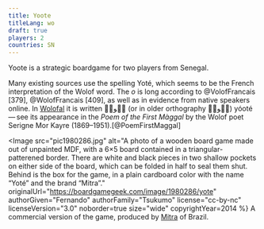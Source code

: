```yaml
---
title: Yoote
titleLang: wo
draft: true
players: 2
countries: SN
---
```


<p class="lead">
<span class="aka noun" lang="wo">Yoote</span> is a strategic boardgame for two players from Senegal.
</p>

Many existing sources use the spelling <span class="aka noun" lang="fr">Yoté</span>, which seems to be the French interpretation of the Wolof word. The <i>o</i> is long according to @VolofFrancais [379], @WolofFrancais [409], as well as in evidence from native speakers online. In <a href="https://en.wikipedia.org/wiki/Wolofal_alphabet">Wolofal</a> it is written <span lang="wo-Arab" class="aka">يࣸوتࣺ</span> (or in older orthography <span lang="wo-Arab" class="aka">يࣸوتٜ</span>) <span lang="wo-Latn" class="aka noun">yóoté</span> — see its appearance in the <cite>Poem of the First Màggal</cite> by the Wolof poet Serigne Mor Kayre (1869–1951).[@PoemFirstMaggal]

<Image src="pic1980286.jpg" alt="A photo of a wooden board game made out of unpainted MDF, with a 6×5 board contained in a triangular-patterened border. There are white and black pieces in two shallow pockets on either side of the board, which can be folded in half to seal them shut. Behind is the box for the game, in a plain cardboard color with the name “Yoté” and the brand “Mitra”." originalUrl="https://boardgamegeek.com/image/1980286/yote"
authorGiven="Fernando"
authorFamily="Tsukumo"
license="cc-by-nc"
licenseVersion="3.0"
noborder=true
size="wide"
copyrightYear=2014 %}
A commercial version of the game, produced by [Mitra](https://www.mitrajogos.com.br/) of Brazil.
</Image>
